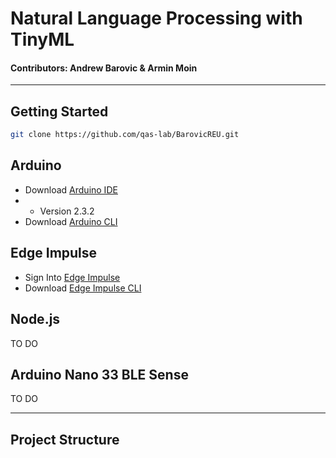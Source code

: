 # Natural Language Processing with TinyML
#### Contributors: Andrew Barovic & Armin Moin
------------
## Getting Started
```bash
git clone https://github.com/qas-lab/BarovicREU.git
```
## Arduino
- Download [Arduino IDE](https://www.arduino.cc/en/software)
- - Version 2.3.2
- Download [Arduino CLI](https://arduino.github.io/arduino-cli/1.0/installation/)
## Edge Impulse
- Sign Into [Edge Impulse](https://edgeimpulse.com/)
- Download [Edge Impulse CLI](https://docs.edgeimpulse.com/docs/tools/edge-impulse-cli/cli-installation)
## Node.js
TO DO
## Arduino Nano 33 BLE Sense
TO DO

----------
## Project Structure
```.

```
